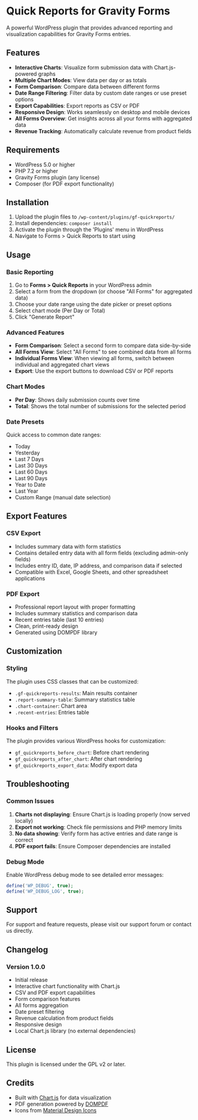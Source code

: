 # Quick Reports for Gravity Forms

A powerful WordPress plugin that provides advanced reporting and visualization capabilities for Gravity Forms entries.

## Features

- **Interactive Charts**: Visualize form submission data with Chart.js-powered graphs
- **Multiple Chart Modes**: View data per day or as totals
- **Form Comparison**: Compare data between different forms
- **Date Range Filtering**: Filter data by custom date ranges or use preset options
- **Export Capabilities**: Export reports as CSV or PDF
- **Responsive Design**: Works seamlessly on desktop and mobile devices
- **All Forms Overview**: Get insights across all your forms with aggregated data
- **Revenue Tracking**: Automatically calculate revenue from product fields

## Requirements

- WordPress 5.0 or higher
- PHP 7.2 or higher
- Gravity Forms plugin (any license)
- Composer (for PDF export functionality)

## Installation

1. Upload the plugin files to `/wp-content/plugins/gf-quickreports/`
2. Install dependencies: `composer install`
3. Activate the plugin through the 'Plugins' menu in WordPress
4. Navigate to Forms > Quick Reports to start using

## Usage

### Basic Reporting

1. Go to **Forms > Quick Reports** in your WordPress admin
2. Select a form from the dropdown (or choose "All Forms" for aggregated data)
3. Choose your date range using the date picker or preset options
4. Select chart mode (Per Day or Total)
5. Click "Generate Report"

### Advanced Features

- **Form Comparison**: Select a second form to compare data side-by-side
- **All Forms View**: Select "All Forms" to see combined data from all forms
- **Individual Forms View**: When viewing all forms, switch between individual and aggregated chart views
- **Export**: Use the export buttons to download CSV or PDF reports

### Chart Modes

- **Per Day**: Shows daily submission counts over time
- **Total**: Shows the total number of submissions for the selected period

### Date Presets

Quick access to common date ranges:
- Today
- Yesterday
- Last 7 Days
- Last 30 Days
- Last 60 Days
- Last 90 Days
- Year to Date
- Last Year
- Custom Range (manual date selection)

## Export Features

### CSV Export
- Includes summary data with form statistics
- Contains detailed entry data with all form fields (excluding admin-only fields)
- Includes entry ID, date, IP address, and comparison data if selected
- Compatible with Excel, Google Sheets, and other spreadsheet applications

### PDF Export
- Professional report layout with proper formatting
- Includes summary statistics and comparison data
- Recent entries table (last 10 entries)
- Clean, print-ready design
- Generated using DOMPDF library

## Customization

### Styling
The plugin uses CSS classes that can be customized:
- `.gf-quickreports-results`: Main results container
- `.report-summary-table`: Summary statistics table
- `.chart-container`: Chart area
- `.recent-entries`: Entries table

### Hooks and Filters
The plugin provides various WordPress hooks for customization:
- `gf_quickreports_before_chart`: Before chart rendering
- `gf_quickreports_after_chart`: After chart rendering
- `gf_quickreports_export_data`: Modify export data

## Troubleshooting

### Common Issues

1. **Charts not displaying**: Ensure Chart.js is loading properly (now served locally)
2. **Export not working**: Check file permissions and PHP memory limits
3. **No data showing**: Verify form has active entries and date range is correct
4. **PDF export fails**: Ensure Composer dependencies are installed

### Debug Mode
Enable WordPress debug mode to see detailed error messages:
```php
define('WP_DEBUG', true);
define('WP_DEBUG_LOG', true);
```

## Support

For support and feature requests, please visit our support forum or contact us directly.

## Changelog

### Version 1.0.0
- Initial release
- Interactive chart functionality with Chart.js
- CSV and PDF export capabilities
- Form comparison features
- All forms aggregation
- Date preset filtering
- Revenue calculation from product fields
- Responsive design
- Local Chart.js library (no external dependencies)

## License

This plugin is licensed under the GPL v2 or later.

## Credits

- Built with [Chart.js](https://www.chartjs.org/) for data visualization
- PDF generation powered by [DOMPDF](https://github.com/dompdf/dompdf)
- Icons from [Material Design Icons](https://materialdesignicons.com/)